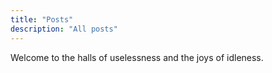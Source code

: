 ```yaml
---
title: "Posts"
description: "All posts"
---
```


Welcome to the halls of uselessness and the joys of idleness.